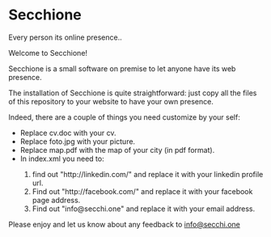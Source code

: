 # Secchione
Every person its online presence..

Welcome to Secchione!

Secchione is a small software on premise to let anyone have its web presence.   

The installation of Secchione is quite straightforward: just copy all the files of this repository to your website to have your own presence.    

Indeed, there are a couple of things you need customize by your self:   
<ul>
<li>Replace cv.doc with your cv.</li>
<li>Replace foto.jpg with your picture.</li>
<li>Replace map.pdf with the map of your city (in pdf format).</li>
<li>In index.xml you need to:</li>
<ol>   
<li>find out "http://linkedin.com/" and replace it with your linkedin profile url.</li>
<li>Find out "http://facebook.com/" and replace it with your facebook page address.</li>
<li>Find out "info@secchi.one" and replace it with your email address.</li>
<ol>   
</ul>  
   
Please enjoy and let us know about any feedback to <a href="info@secchi.one">info@secchi.one</a>  
  
